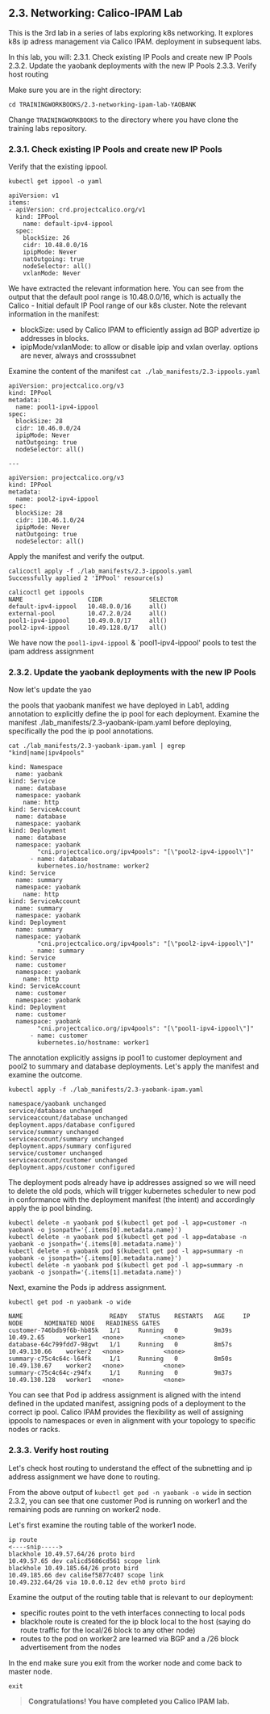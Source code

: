 ## 2.3. Networking: Calico-IPAM Lab

This is the 3rd lab in a series of labs exploring k8s networking. It explores k8s ip adress management via Calico IPAM. deployment in subsequent labs.

In this lab, you will:
2.3.1. Check existing IP Pools  and create new IP Pools 
2.3.2. Update the yaobank deployments with the new IP Pools
2.3.3. Verify host routing

Make sure you are in the right directory:

`cd TRAININGWORKBOOKS/2.3-networking-ipam-lab-YAOBANK`

Change `TRAININGWORKBOOKS` to the directory where you have clone the training labs repository.

### 2.3.1. Check existing IP Pools  and create new IP Pools

Verify that the existing ippool.

```
kubectl get ippool -o yaml
```

```
apiVersion: v1
items:
- apiVersion: crd.projectcalico.org/v1
  kind: IPPool
    name: default-ipv4-ippool
  spec:
    blockSize: 26
    cidr: 10.48.0.0/16
    ipipMode: Never
    natOutgoing: true
    nodeSelector: all()
    vxlanMode: Never
```
We have extracted the relevant information here. You can see from the output that the default pool range is 10.48.0.0/16, which is actually the Calico - Initial default IP Pool range of our k8s cluster.
Note the relevant information in the manifest:

* blockSize: used by Calico IPAM to efficiently assign ad BGP advertize ip addresses in blocks. 
* ipipMode/vxlanMode: to allow or disable ipip and vxlan overlay. options are never, always and crosssubnet


Examine the content of the manifest `cat ./lab_manifests/2.3-ippools.yaml`

```
apiVersion: projectcalico.org/v3
kind: IPPool
metadata:
  name: pool1-ipv4-ippool
spec:
  blockSize: 28
  cidr: 10.46.0.0/24
  ipipMode: Never
  natOutgoing: true
  nodeSelector: all()

---

apiVersion: projectcalico.org/v3
kind: IPPool
metadata:
  name: pool2-ipv4-ippool
spec:
  blockSize: 28
  cidr: 110.46.1.0/24
  ipipMode: Never
  natOutgoing: true
  nodeSelector: all()
```

Apply the manifest and verify the output.

```
calicoctl apply -f ./lab_manifests/2.3-ippools.yaml 
Successfully applied 2 'IPPool' resource(s)
```

```
calicoctl get ippools
NAME                  CIDR             SELECTOR   
default-ipv4-ippool   10.48.0.0/16     all()      
external-pool         10.47.2.0/24     all()      
pool1-ipv4-ippool     10.49.0.0/17     all()      
pool2-ipv4-ippool     10.49.128.0/17   all()    
```

We have now the `pool1-ipv4-ippool` & `pool1-ipv4-ippool' pools to test the ipam address assignment

### 2.3.2. Update the yaobank deployments with the new IP Pools

Now let's update the yao

 the pools that yaobank manifest we have deployed in Lab1, adding annotation to explicitly define the ip pool for each deployment. Examine the manifest ./lab_manifests/2.3-yaobank-ipam.yaml before deploying, specifically the pod the ip pool  annotations.

```
cat ./lab_manifests/2.3-yaobank-ipam.yaml | egrep "kind|name|ipv4pools"
```

```
kind: Namespace
  name: yaobank
kind: Service
  name: database
  namespace: yaobank
    name: http
kind: ServiceAccount
  name: database
  namespace: yaobank
kind: Deployment
  name: database
  namespace: yaobank
        "cni.projectcalico.org/ipv4pools": "[\"pool2-ipv4-ippool\"]"
      - name: database
        kubernetes.io/hostname: worker2
kind: Service
  name: summary
  namespace: yaobank
    name: http
kind: ServiceAccount
  name: summary
  namespace: yaobank
kind: Deployment
  name: summary
  namespace: yaobank
        "cni.projectcalico.org/ipv4pools": "[\"pool2-ipv4-ippool\"]"
      - name: summary
kind: Service
  name: customer
  namespace: yaobank
    name: http
kind: ServiceAccount
  name: customer
  namespace: yaobank
kind: Deployment
  name: customer
  namespace: yaobank
        "cni.projectcalico.org/ipv4pools": "[\"pool1-ipv4-ippool\"]"
      - name: customer
        kubernetes.io/hostname: worker1
```

The annotation explicitly assigns ip pool1 to customer deployment and pool2 to summary and database deployments. Let's apply the manifest and examine the outcome.

```
kubectl apply -f ./lab_manifests/2.3-yaobank-ipam.yaml 

namespace/yaobank unchanged
service/database unchanged
serviceaccount/database unchanged
deployment.apps/database configured
service/summary unchanged
serviceaccount/summary unchanged
deployment.apps/summary configured
service/customer unchanged
serviceaccount/customer unchanged
deployment.apps/customer configured
```

The deployment pods already have ip addresses assigned so we will need to delete the old pods, which will trigger kubernetes scheduler to new pod in conformance with the deployment manifest (the intent) and accordingly apply the ip pool binding.

```
kubectl delete -n yaobank pod $(kubectl get pod -l app=customer -n yaobank -o jsonpath='{.items[0].metadata.name}')
kubectl delete -n yaobank pod $(kubectl get pod -l app=database -n yaobank -o jsonpath='{.items[0].metadata.name}')
kubectl delete -n yaobank pod $(kubectl get pod -l app=summary -n yaobank -o jsonpath='{.items[0].metadata.name}')
kubectl delete -n yaobank pod $(kubectl get pod -l app=summary -n yaobank -o jsonpath='{.items[1].metadata.name}')
```



Next, examine the Pods ip address assignment.

```
kubectl get pod -n yaobank -o wide

NAME                        READY   STATUS    RESTARTS   AGE     IP              NODE      NOMINATED NODE   READINESS GATES
customer-746bdb9f6b-hb85k   1/1     Running   0          9m39s   10.49.2.65      worker1   <none>           <none>
database-64c799fdd7-98gwt   1/1     Running   0          8m57s   10.49.130.66    worker2   <none>           <none>
summary-c75c4c64c-l64fk     1/1     Running   0          8m50s   10.49.130.67    worker2   <none>           <none>
summary-c75c4c64c-z94fx     1/1     Running   0          9m37s   10.49.130.128   worker1   <none>           <none>

```
You can see that Pod ip address assignment is aligned with the intend defined in the updated manifest, assigning pods of a deployment to the correct ip pool.  Calico IPAM provides the flexibility as well of assigning ippools to namespaces or even in alignment with your topology to specific nodes or racks.

### 2.3.3. Verify host routing

Let's check host routing to understand the effect of the subnetting and ip address assignment we have done to routing.

From the above output of `kubectl get pod -n yaobank -o wide` in section 2.3.2, you can see that one customer Pod is running on worker1 and the remaining pods are running on worker2 node. 

Let's first examine the routing table of the worker1 node.

```
ip route
<----snip----->
blackhole 10.49.57.64/26 proto bird 
10.49.57.65 dev calicd5686cd561 scope link 
blackhole 10.49.185.64/26 proto bird 
10.49.185.66 dev cali6ef5877c407 scope link 
10.49.232.64/26 via 10.0.0.12 dev eth0 proto bird 
```

Examine the output of the routing table that is relevant to our deployment:
* specific routes point to the veth interfaces connecting to local pods
* blackhole route is created for the ip block local to the host (saying do route traffic for the local/26 block to any other node)
* routes to the pod on worker2 are learned via BGP and a /26 block advertisement from the nodes

In the end make sure you exit from the worker node and come back to master node.

```
exit
```


> __Congratulations! You have completed you Calico IPAM lab.__ 
